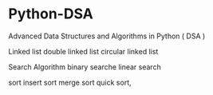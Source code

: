 # Python-DSA
Advanced Data Structures and Algorithms in Python ( DSA )

Linked list 
double linked list 
circular linked list 

Search Algorithm
binary searche
linear search 

sort 
insert sort
merge sort
quick sort,
